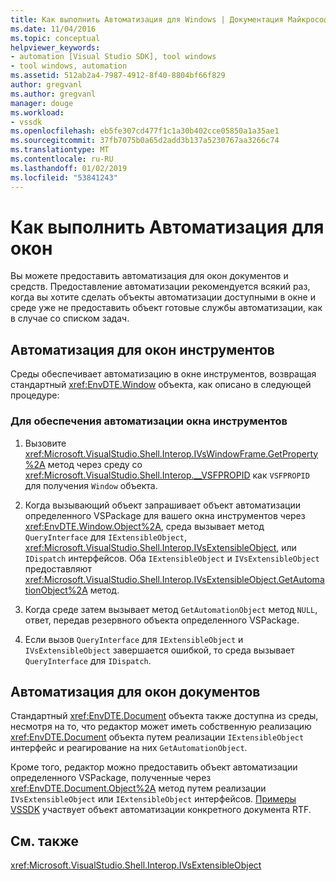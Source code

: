 ```yaml
---
title: Как выполнить Автоматизация для Windows | Документация Майкрософт
ms.date: 11/04/2016
ms.topic: conceptual
helpviewer_keywords:
- automation [Visual Studio SDK], tool windows
- tool windows, automation
ms.assetid: 512ab2a4-7987-4912-8f40-8804bf66f829
author: gregvanl
ms.author: gregvanl
manager: douge
ms.workload:
- vssdk
ms.openlocfilehash: eb5fe307cd477f1c1a30b402cce05850a1a35ae1
ms.sourcegitcommit: 37fb7075b0a65d2add3b137a5230767aa3266c74
ms.translationtype: MT
ms.contentlocale: ru-RU
ms.lasthandoff: 01/02/2019
ms.locfileid: "53841243"
---
```

# <a name="how-to-provide-automation-for-windows"></a>Как выполнить Автоматизация для окон
Вы можете предоставить автоматизация для окон документов и средств. Предоставление автоматизации рекомендуется всякий раз, когда вы хотите сделать объекты автоматизации доступными в окне и среде уже не предоставить объект готовые службы автоматизации, как в случае со списком задач.

## <a name="automation-for-tool-windows"></a>Автоматизация для окон инструментов
 Среды обеспечивает автоматизацию в окне инструментов, возвращая стандартный <xref:EnvDTE.Window> объекта, как описано в следующей процедуре:

### <a name="to-provide-automation-for-tool-windows"></a>Для обеспечения автоматизации окна инструментов

1.  Вызовите <xref:Microsoft.VisualStudio.Shell.Interop.IVsWindowFrame.GetProperty%2A> метод через среду со <xref:Microsoft.VisualStudio.Shell.Interop.__VSFPROPID> как `VSFPROPID` для получения `Window` объекта.

2.  Когда вызывающий объект запрашивает объект автоматизации определенного VSPackage для вашего окна инструментов через <xref:EnvDTE.Window.Object%2A>, среда вызывает метод `QueryInterface` для `IExtensibleObject`, <xref:Microsoft.VisualStudio.Shell.Interop.IVsExtensibleObject>, или `IDispatch` интерфейсов. Оба `IExtensibleObject` и `IVsExtensibleObject` предоставляют <xref:Microsoft.VisualStudio.Shell.Interop.IVsExtensibleObject.GetAutomationObject%2A> метод.

3.  Когда среде затем вызывает метод `GetAutomationObject` метод `NULL`, ответ, передав резервного объекта определенного VSPackage.

4.  Если вызов `QueryInterface` для `IExtensibleObject` и `IVsExtensibleObject` завершается ошибкой, то среда вызывает `QueryInterface` для `IDispatch`.

## <a name="automation-for-document-windows"></a>Автоматизация для окон документов
 Стандартный <xref:EnvDTE.Document> объекта также доступна из среды, несмотря на то, что редактор может иметь собственную реализацию <xref:EnvDTE.Document> объекта путем реализации `IExtensibleObject` интерфейс и реагирование на них `GetAutomationObject`.

 Кроме того, редактор можно предоставить объект автоматизации определенного VSPackage, полученные через <xref:EnvDTE.Document.Object%2A> метод путем реализации `IVsExtensibleObject` или `IExtensibleObject` интерфейсов. [Примеры VSSDK](http://aka.ms/vs2015sdksamples) участвует объект автоматизации конкретного документа RTF.

## <a name="see-also"></a>См. также
    
<xref:Microsoft.VisualStudio.Shell.Interop.IVsExtensibleObject>